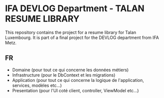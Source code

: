 IFA DEVLOG Department - TALAN RESUME LIBRARY
============================================

This repository contains the project for a resume library for Talan Luxembourg.
It is part of a final project for the DEVLOG department from IFA Metz.

## FR

- Domaine (pour tout ce qui concerne les données métiers)
- Infrastructure (pour le DbContext et les migrations)
- Application (pour tout ce qui concerne la logique de l'application, services, modèles etc...)
- Presentation (pour l'UI coté client, controller, ViewModel etc...)